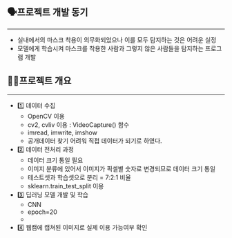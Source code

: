 ## 🗣프로젝트 개발 동기

---

- 실내에서의 마스크 착용이 의무화되었으나 이를 모두 탐지하는 것은 어려운 실정
- 모델에게 학습시켜 마스크를 착용한 사람과 그렇지 않은 사람들을 탐지하는 프로그램 개발

## ✍🏻프로젝트 개요

---

- 1️⃣ 데이터 수집
    - OpenCV 이용
    - cv2, cvliv 이용 : VideoCapture() 함수
    - imread, imwrite, imshow
    - 공개데이터 찾기 어려워 직접 데이터가 되기로 하였다.
- 2️⃣ 데이터 전처리 과정
    - 데이터 크기 통일 필요
    - 이미지 분류에 있어서 이미지가 픽셀별 숫자로 변경되므로 데이터 크기 통일
    - 테스트셋과 학습셋으로 분리 = 7:2:1 비율
    - sklearn.train_test_split 이용
- 3️⃣ 딥러닝 모델 개발 및 학습
    - CNN
    - epoch=20
    - 
- 4️⃣ 웹캠에 캡쳐된 이미지로 실제 이용 가능여부 확인

